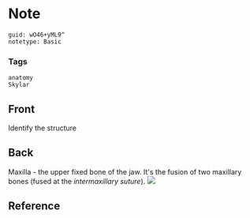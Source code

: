 # Note
```
guid: wO46+yML9^
notetype: Basic
```

### Tags
```
anatomy
Skylar
```

## Front
Identify the structure
<img alt="" src="Maxilla.jpg">

## Back
Maxilla  - the upper fixed bone of the jaw. It's the fusion of two maxillary bones (fused at the <i>intermaxillary suture</i>).
<img src="paste-64dc9ced8ac81a17ffb3f941413e73483fc92a67.png">

## Reference


